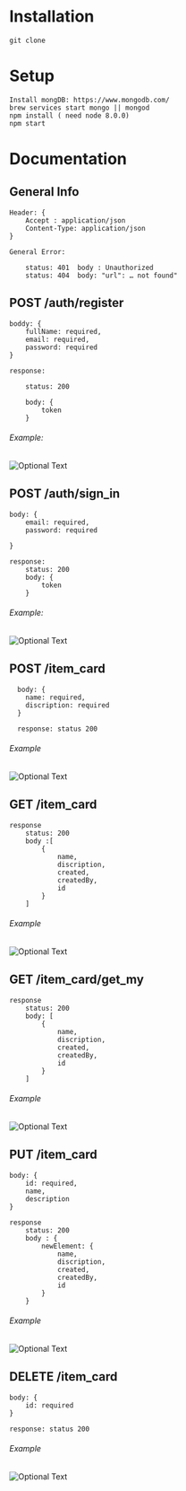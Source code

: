 # Installation
	git clone

# Setup
	Install mongDB: https://www.mongodb.com/
	brew services start mongo || mongod
	npm install ( need node 8.0.0)
	npm start

# Documentation

## General Info
	Header: {
		Accept : application/json
		Content-Type: application/json
	}

	General Error:
	
		status: 401  body : Unauthorized
		status: 404  body: "url": … not found"


## POST /auth/register

	boddy: {
	 	fullName: required,
		email: required,
		password: required
	}

	response:

		status: 200

		body: {
			token
		}
###### Example:
![Optional Text](../master/imagesForDoc/registration.png)
 ## POST /auth/sign_in

	body: {
		email: required,
		password: required

	}

	response:
		status: 200
		body: {
			token
		}
###### Example:
![Optional Text](../master/imagesForDoc/signIn.png)
 ## POST /item_card

	  body: {
  		name: required,
	  	discription: required
	  }

	  response: status 200

###### Example
![Optional Text](../master/imagesForDoc/post.png)
 ## GET /item_card

	response
		status: 200
		body :[
			{
				name,
				discription,
				created,
				createdBy,
				id
			}
		]
###### Example
![Optional Text](../master/imagesForDoc/getItems.png)
## GET /item_card/get_my

	response
		status: 200
		body: [
			{
				name,
				discription,
				created,
				createdBy,
				id
			}
		]
###### Example
![Optional Text](../master/imagesForDoc/getMy.png)
 ## PUT /item_card

	body: {
		id: required,
		name,
		description
	}
	
	response
		status: 200
		body : {
			newElement: {
				name,
				discription,
				created,
				createdBy,
				id
			}
		}
###### Example
![Optional Text](../master/imagesForDoc/put.png)
 ## DELETE /item_card

	body: {
		id: required
	}

	response: status 200
###### Example
![Optional Text](../master/imagesForDoc/delete.png)
